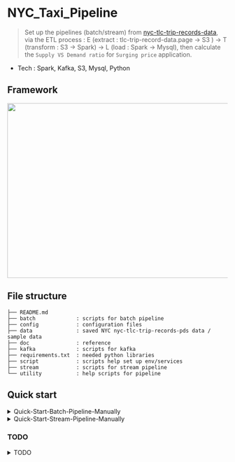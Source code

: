 # NYC_Taxi_Pipeline

> Set up the pipelines (batch/stream) from [nyc-tlc-trip-records-data](https://www1.nyc.gov/site/tlc/about/tlc-trip-record-data.page), via the ETL process :
E (extract : tlc-trip-record-data.page -> S3 ) -> T (transform : S3 -> Spark) -> L (load : Spark -> Mysql), then calculate the `Supply VS Demand ratio` for `Surging price` application. 

* Tech : Spark, Kafka, S3, Mysql, Python 



## Framework  
<img src ="https://github.com/yennanliu/NYC_Taxi_Pipeline/blob/master/doc/framework.png" width="800" height="400">


## File structure 
```
├── README.md
├── batch             : scripts for batch pipeline 
├── config            : configuration files 
├── data              : saved NYC nyc-tlc-trip-records-pds data / sample data 
├── doc               : reference 
├── kafka             : scripts for kafka 
├── requirements.txt  : needed python libraries 
├── script            : scripts help set up env/services 
├── stream            : scripts for stream pipeline 
└── utility           : help scripts for pipeline

```

## Quick start 
<details>
<summary>Quick-Start-Batch-Pipeline-Manually</summary>

```bash 
$ git clone https://github.com/yennanliu/NYC_Taxi_Pipeline.git
$ cd NYC_Taxi_Pipeline
$ pip install -r requirements.txt 
$ export AWS_ACCESS_KEY_ID=<AWS_ACCESS_KEY_ID>
$ export AWS_SECRET_ACCESS_KEY=<AWS_SECRET_ACCESS_KEY>
# download and upload data to s3
# currently use sample texi trip data at s3 nyctaxi bucket yellow_trip folder  
$ bash script/download_2_s3.sh
# init mysql 
# run mysql server local 
$ echo "create database `taxi`" | mysql -u <user_name> -p <mysql_password>
$ mysql -u <mysql_user_name> -p <mysql_password> taxi < batch/create_table.sql
$ export SPARK_HOME=/Users/$USER/spark && export PATH=$SPARK_HOME/bin:$PATH
$ spark-submit batch/batch_pipeline.py 
# check the results (mysql)
# mysql> SELECT pickup.*,
#     ->        dropoff.*
#     -> FROM
#     ->   (SELECT DATE_FORMAT(MIN(Trip_Pickup_DateTime), '%d/%m/%Y %H:%i:00') AS pickup_tmstamp,
#     ->           geo_hash_id as pickup_geo_hash_id,
#     ->           COUNT(id) AS count_in_time_interval
#     ->    FROM pickup_geo_hash
#     ->    GROUP BY ROUND(UNIX_TIMESTAMP(Trip_Pickup_DateTime) / 300),
#     ->             geo_hash_id) AS pickup
#     -> INNER JOIN
#     ->   (SELECT DATE_FORMAT(MIN(Trip_Dropoff_DateTime), '%d/%m/%Y %H:%i:00') AS dropoff_tmstamp,
#     ->           geo_hash_id as dropoff_geo_hash_id,
#     ->           COUNT(id) AS count_in_time_interval
#     ->    FROM dropoff_geo_hash
#     ->    GROUP BY ROUND(UNIX_TIMESTAMP(Trip_Dropoff_DateTime) / 300),
#     ->             geo_hash_id) AS dropoff ON pickup.pickup_tmstamp = dropoff.dropoff_tmstamp
#     -> AND pickup.pickup_geo_hash_id = dropoff.dropoff_geo_hash_id;
# +---------------------+--------------------+------------------------+---------------------+---------------------+------------------------+
# | pickup_tmstamp      | pickup_geo_hash_id | count_in_time_interval | dropoff_tmstamp     | dropoff_geo_hash_id | count_in_time_interval |
# +---------------------+--------------------+------------------------+---------------------+---------------------+------------------------+
# | 14/01/2009 07:29:00 | dr72h8e            |                      1 | 14/01/2009 07:29:00 | dr72h8e             |                      1 |
# | 14/01/2009 07:33:00 | dr5rsnk            |                      1 | 14/01/2009 07:33:00 | dr5rsnk             |                      1 |
# | 24/01/2009 11:16:00 | dr5ru53            |                      1 | 24/01/2009 11:16:00 | dr5ru53             |                      1 |
# +---------------------+--------------------+------------------------+---------------------+---------------------+------------------------+
# 3 rows in set (0.01 sec)

# mysql> 

```
</details>

<details>
<summary>Quick-Start-Stream-Pipeline-Manually</summary>

```bash 
$ git clone https://github.com/yennanliu/NYC_Taxi_Pipeline.git
$ cd NYC_Taxi_Pipeline
$ pip install -r requirements.txt 
$ export AWS_ACCESS_KEY_ID=<AWS_ACCESS_KEY_ID>
$ export AWS_SECRET_ACCESS_KEY=<AWS_SECRET_ACCESS_KEY>
# download and upload data to s3
# currently use sample texi trip data at s3 nyctaxi bucket yellow_trip folder  
$ bash script/download_2_s3.sh
# start streaming data with kafka 
$ bash script/kafka-run.sh --produce
$ bash stream/spark-run.sh --stream
```
</details>

### TODO 
<details>
<summary>TODO</summary>

```
# 1. Tune the main pipeline for large scale data (to process whole nyc-tlc-trip data)
# 2. Add front-end UI (flask to visualize supply & demand and surging price)
# 2. Add test 
# 3. Dockerize the project 
# 4. Tune the spark batch/stream code 
# 5. Tune the kafka, zoopkeeper cluster setting 
# 6. Travis CI/CD 
```
</details>
